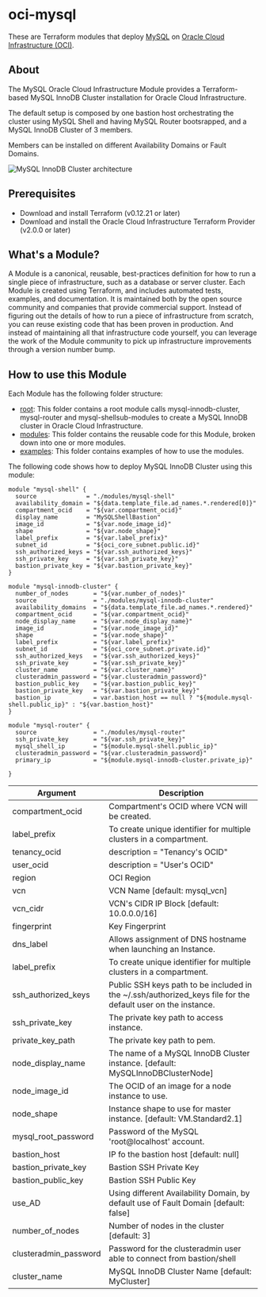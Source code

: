 # oci-mysql

These are Terraform modules that deploy [MySQL](https://www.mysql.com/) on [Oracle Cloud Infrastructure (OCI)](https://cloud.oracle.com/en_US/cloud-infrastructure).

## About
The MySQL Oracle Cloud Infrastructure Module provides a Terraform-based MySQL InnoDB Cluster installation for Oracle Cloud Infrastructure.

The default setup is composed by one bastion host orchestrating the cluster using MySQL Shell and having MySQL Router bootsrapped, and a MySQL InnoDB Cluster of 3 members.

Members can be installed on different Availability Domains or Fault Domains.

![MySQL InnoDB Cluster architecture](https://github.com/lefred/oci-mysql/raw/innodbcluster/examples/multiple_ad/images/oci_multi_ad.png)

## Prerequisites

* Download and install Terraform (v0.12.21 or later)
* Download and install the Oracle Cloud Infrastructure Terraform Provider (v2.0.0 or later)


## What's a Module?
A Module is a canonical, reusable, best-practices definition for how to run a single piece of infrastructure, such as a database or server cluster. Each Module is created using Terraform, and includes automated tests, examples, and documentation. It is maintained both by the open source community and companies that provide commercial support.
Instead of figuring out the details of how to run a piece of infrastructure from scratch, you can reuse existing code that has been proven in production. And instead of maintaining all that infrastructure code yourself, you can leverage the work of the Module community to pick up infrastructure improvements through a version number bump.

## How to use this Module
Each Module has the following folder structure:
* [root](.): This folder contains a root module calls  mysql-innodb-cluster, mysql-router and mysql-shellsub-modules to create a MySQL InnoDB cluster in Oracle Cloud Infrastructure.
* [modules](modules): This folder contains the reusable code for this Module, broken down into one or more modules.
* [examples](examples): This folder contains examples of how to use the modules.

The following code shows how to deploy MySQL InnoDB Cluster using this module:

```
module "mysql-shell" {
  source              = "./modules/mysql-shell"
  availability_domain = "${data.template_file.ad_names.*.rendered[0]}"
  compartment_ocid    = "${var.compartment_ocid}"
  display_name        = "MySQLShellBastion"
  image_id            = "${var.node_image_id}"
  shape               = "${var.node_shape}"
  label_prefix        = "${var.label_prefix}"
  subnet_id           = "${oci_core_subnet.public.id}"
  ssh_authorized_keys = "${var.ssh_authorized_keys}"
  ssh_private_key     = "${var.ssh_private_key}"
  bastion_private_key = "${var.bastion_private_key}"
}

module "mysql-innodb-cluster" {
  number_of_nodes       = "${var.number_of_nodes}"
  source                = "./modules/mysql-innodb-cluster"
  availability_domains  = "${data.template_file.ad_names.*.rendered}"
  compartment_ocid      = "${var.compartment_ocid}"
  node_display_name     = "${var.node_display_name}"
  image_id              = "${var.node_image_id}"
  shape                 = "${var.node_shape}"
  label_prefix          = "${var.label_prefix}"
  subnet_id             = "${oci_core_subnet.private.id}"
  ssh_authorized_keys   = "${var.ssh_authorized_keys}"
  ssh_private_key       = "${var.ssh_private_key}"
  cluster_name          = "${var.cluster_name}"
  clusteradmin_password = "${var.clusteradmin_password}"
  bastion_public_key    = "${var.bastion_public_key}"
  bastion_private_key   = "${var.bastion_private_key}"
  bastion_ip            = var.bastion_host == null ? "${module.mysql-shell.public_ip}" : "${var.bastion_host}"
}

module "mysql-router" {
  source                = "./modules/mysql-router"
  ssh_private_key       = "${var.ssh_private_key}"
  mysql_shell_ip        = "${module.mysql-shell.public_ip}"
  clusteradmin_password = "${var.clusteradmin_password}"
  primary_ip            = "${module.mysql-innodb-cluster.private_ip}"

}
```


Argument | Description
--- | ---
compartment_ocid | Compartment's OCID where VCN will be created.
label_prefix | To create unique identifier for multiple clusters in a compartment.
tenancy_ocid | description = "Tenancy's OCID"
user_ocid | description = "User's OCID"
region | OCI Region
vcn | VCN Name [default: mysql_vcn]
vcn_cidr | VCN's CIDR IP Block [default: 10.0.0.0/16]
fingerprint | Key Fingerprint
dns_label | Allows assignment of DNS hostname when launching an Instance. 
label_prefix | To create unique identifier for multiple clusters in a compartment.
ssh_authorized_keys | Public SSH keys path to be included in the ~/.ssh/authorized_keys file for the default user on the instance. 
ssh_private_key | The private key path to access instance. 
private_key_path | The private key path to pem. 
node_display_name | The name of a MySQL InnoDB Cluster instance. [default: MySQLInnoDBClusterNode]
node_image_id |The OCID of an image for a node instance to use. 
node_shape | Instance shape to use for master instance. [default: VM.Standard2.1]
mysql_root_password | Password of the MySQL 'root@localhost' account.
bastion_host | IP fo the bastion host [default: null]
bastion_private_key | Bastion SSH Private Key
bastion_public_key | Bastion SSH Public Key
use_AD | Using different Availability Domain, by default use of Fault Domain [default: false]
number_of_nodes | Number of nodes in the cluster [default: 3]
clusteradmin_password | Password for the clusteradmin user able to connect from bastion/shell
cluster_name | MySQL InnoDB Cluster Name [default: MyCluster]


